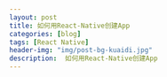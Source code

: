 ```yaml
---
layout: post
title: 如何用React-Native创建App
categories: [blog]
tags: [React Native]
header-img: "img/post-bg-kuaidi.jpg"
description:  如何用React-Native创建App
---  
```


